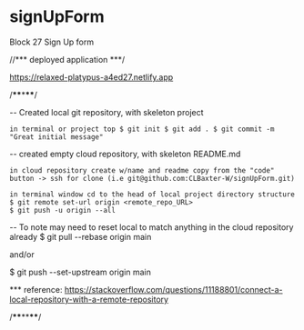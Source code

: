 # signUpForm

Block 27 Sign Up form

//*** deployed application ***/

https://relaxed-platypus-a4ed27.netlify.app

/**************\*\***************\***************\*\***************/

-- Created local git repository, with skeleton project

    in terminal or project top $ git init $ git add . $ git commit -m "Great initial message"

-- created empty cloud repository, with skeleton README.md

    in cloud repository create w/name and readme copy from the "code" button -> ssh for clone (i.e git@github.com:CLBaxter-W/signUpForm.git)

    in terminal window cd to the head of local project directory structure
    $ git remote set-url origin <remote_repo_URL>
    $ git push -u origin --all

-- To note may need to reset local to match anything in the cloud repository already
$ git pull --rebase origin main

and/or

$ git push --set-upstream origin main

\*\*\* reference: https://stackoverflow.com/questions/11188801/connect-a-local-repository-with-a-remote-repository

/**************\*\***************\*\***************\*\***************/
